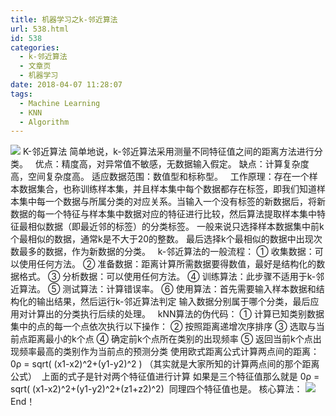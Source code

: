 ```yaml
---
title: 机器学习之k-邻近算法
url: 538.html
id: 538
categories:
  - k-邻近算法
  - 文章页
  - 机器学习
date: 2018-04-07 11:28:07
tags:
  - Machine Learning
  - KNN
  - Algorithm
---
```


![](http://47.100.4.8/wp-content/uploads/2018/04/timg.jpg) K-邻近算法 简单地说，k-邻近算法采用测量不同特征值之间的距离方法进行分类。   优点：精度高，对异常值不敏感，无数据输入假定。 缺点：计算复杂度高，空间复杂度高。 适应数据范围：数值型和标称型。   工作原理：存在一个样本数据集合，也称训练样本集，并且样本集中每个数据都存在标签，即我们知道样本集中每一个数据与所属分类的对应关系。当输入一个没有标签的新数据后，将新数据的每一个特征与样本集中数据对应的特征进行比较，然后算法提取样本集中特征最相似数据（即最近邻的标签）的分类标签。 一般来说只选择样本数据集中前k个最相似的数据，通常k是不大于20的整数。 最后选择k个最相似的数据中出现次数最多的数据，作为新数据的分类。   k-邻近算法的一般流程： ① 收集数据：可以使用任何方法。 ② 准备数据：距离计算所需数据要得数值，最好是结构化的数据格式。 ③ 分析数据：可以使用任何方法。 ④ 训练算法：此步骤不适用于k-邻近算法。 ⑤ 测试算法：计算错误率。 ⑥ 使用算法：首先需要输入样本数据和结构化的输出结果，然后运行k-邻近算法判定 输入数据分别属于哪个分类，最后应用对计算出的分类执行后续的处理。   kNN算法的伪代码： ① 计算已知类别数据集中的点的每一个点依次执行以下操作： ② 按照距离递增次序排序 ③ 选取与当前点距离最小的k个点 ④ 确定前k个点所在类别的出现频率 ⑤ 返回当前k个点出现频率最高的类别作为当前点的预测分类 使用欧式距离公式计算两点间的距离：0ρ = sqrt( (x1-x2)^2+(y1-y2)^2 ) （其实就是大家所知的计算两点间的那个距离公式）  上面的式子是针对两个特征值进行计算 如果是三个特征值那么就是 0ρ = sqrt( (x1-x2)^2+(y1-y2)^2+(z1+z2)^2)  同理四个特征值也是。 核心算法： ![](http://47.100.4.8/wp-content/uploads/2018/04/kn.png)   End！